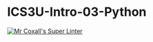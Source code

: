 # ICS3U-Intro-03-Python

[![Mr Coxall's Super Linter](https://github.com/mohammedal-ess/ICS3U-Intro-03-Python/workflows/Mr%20Coxall's%20Super%20Linter/badge.svg)](https://github.com/mohammedal-ess/ICS3U-Intro-03-Python/actions/)
